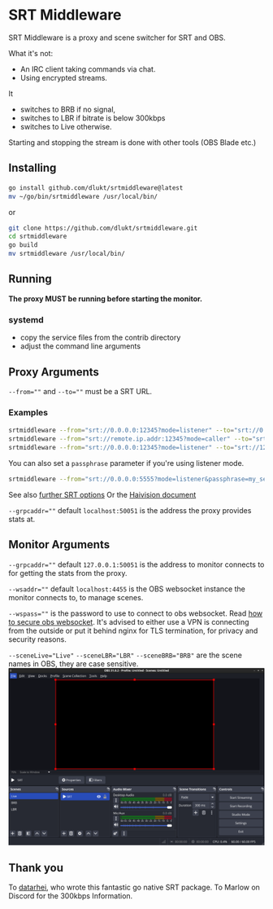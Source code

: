# SRT Middleware
SRT Middleware is
a proxy and scene switcher for SRT and OBS.

What it's not:
- An IRC client taking commands via chat.
- Using encrypted streams.

It
- switches to BRB if no signal,
- switches to LBR if bitrate is below 300kbps
- switches to Live otherwise.

Starting and stopping the stream is done with other tools (OBS Blade etc.)

## Installing

```bash
go install github.com/dlukt/srtmiddleware@latest
mv ~/go/bin/srtmiddleware /usr/local/bin/
```

or

```bash
git clone https://github.com/dlukt/srtmiddleware.git
cd srtmiddleware
go build
mv srtmiddleware /usr/local/bin/
```

## Running
**The proxy MUST be running before starting the monitor.**

### systemd
- copy the service files from the contrib directory
- adjust the command line arguments

## Proxy Arguments
`--from=""` and `--to=""`
must be a SRT URL.
### Examples
```bash
srtmiddleware --from="srt://0.0.0.0:12345?mode=listener" --to="srt://0.0.0.0:23456?mode=listener"
srtmiddleware --from="srt://remote.ip.addr:12345?mode=caller" --to="srt://127.0.0.1:23456?mode=listener"
srtmiddleware --from="srt://0.0.0.0:12345?mode=listener" --to="srt://127.0.0.1:10080?mode=caller"
```
You can also set a `passphrase` parameter if you're using listener mode.
```bash
srtmiddleware --from="srt://0.0.0.0:5555?mode=listener&passphrase=my_secret" --to="srt://127.0.0.1:10080"
```
See also [further SRT options](https://github.com/datarhei/gosrt/blob/main/config.go)
Or the [Haivision document](https://github.com/Haivision/srt/blob/master/docs/apps/srt-live-transmit.md)


`--grpcaddr=""`
default `localhost:50051`
is the address the proxy provides stats at.

## Monitor Arguments
`--grpcaddr=""`
default `127.0.0.1:50051`
is the address to monitor connects to for getting the stats from the proxy.

`--wsaddr=""`
default `localhost:4455`
is the OBS websocket instance the monitor connects to, to manage scenes. 

`--wspass=""`
is the password to use to connect to obs websocket.
Read [how to secure obs websocket](https://blog.icod.de/2025/01/03/secure-obs-websocket-with-nginx/).
It's advised to either use a VPN is connecting from the outside or put it behind nginx for TLS termination, for privacy and security reasons.

`--sceneLive="Live"` `--sceneLBR="LBR"` `--sceneBRB="BRB"`
are the scene names in OBS, they are case sensitive.
![obs scenes image](assets/obs.png)

## Thank you

To [datarhei](https://github.com/datarhei), who wrote this fantastic go native SRT package.
To Marlow on Discord for the 300kbps Information.